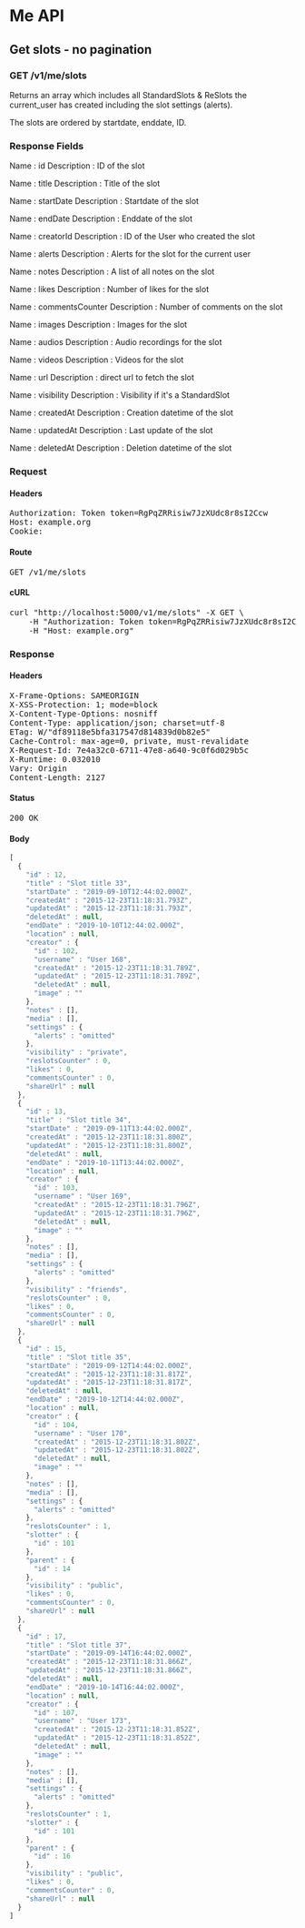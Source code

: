 # Me API

## Get slots - no pagination

### GET /v1/me/slots

Returns an array which includes all StandardSlots &amp; ReSlots the current_user has created including the slot settings (alerts).

The slots are ordered by startdate, enddate, ID.

### Response Fields

Name : id
Description : ID of the slot

Name : title
Description : Title of the slot

Name : startDate
Description : Startdate of the slot

Name : endDate
Description : Enddate of the slot

Name : creatorId
Description : ID of the User who created the slot

Name : alerts
Description : Alerts for the slot for the current user

Name : notes
Description : A list of all notes on the slot

Name : likes
Description : Number of likes for the slot

Name : commentsCounter
Description : Number of comments on the slot

Name : images
Description : Images for the slot

Name : audios
Description : Audio recordings for the slot

Name : videos
Description : Videos for the slot

Name : url
Description : direct url to fetch the slot

Name : visibility
Description : Visibility if it&#39;s a StandardSlot

Name : createdAt
Description : Creation datetime of the slot

Name : updatedAt
Description : Last update of the slot

Name : deletedAt
Description : Deletion datetime of the slot

### Request

#### Headers

<pre>Authorization: Token token=RgPqZRRisiw7JzXUdc8r8sI2Ccw
Host: example.org
Cookie: </pre>

#### Route

<pre>GET /v1/me/slots</pre>

#### cURL

<pre class="request">curl &quot;http://localhost:5000/v1/me/slots&quot; -X GET \
	-H &quot;Authorization: Token token=RgPqZRRisiw7JzXUdc8r8sI2Ccw&quot; \
	-H &quot;Host: example.org&quot;</pre>

### Response

#### Headers

<pre>X-Frame-Options: SAMEORIGIN
X-XSS-Protection: 1; mode=block
X-Content-Type-Options: nosniff
Content-Type: application/json; charset=utf-8
ETag: W/&quot;df89118e5bfa317547d814839d0b82e5&quot;
Cache-Control: max-age=0, private, must-revalidate
X-Request-Id: 7e4a32c0-6711-47e8-a640-9c0f6d029b5c
X-Runtime: 0.032010
Vary: Origin
Content-Length: 2127</pre>

#### Status

<pre>200 OK</pre>

#### Body

```javascript
[
  {
    "id" : 12,
    "title" : "Slot title 33",
    "startDate" : "2019-09-10T12:44:02.000Z",
    "createdAt" : "2015-12-23T11:18:31.793Z",
    "updatedAt" : "2015-12-23T11:18:31.793Z",
    "deletedAt" : null,
    "endDate" : "2019-10-10T12:44:02.000Z",
    "location" : null,
    "creator" : {
      "id" : 102,
      "username" : "User 168",
      "createdAt" : "2015-12-23T11:18:31.789Z",
      "updatedAt" : "2015-12-23T11:18:31.789Z",
      "deletedAt" : null,
      "image" : ""
    },
    "notes" : [],
    "media" : [],
    "settings" : {
      "alerts" : "omitted"
    },
    "visibility" : "private",
    "reslotsCounter" : 0,
    "likes" : 0,
    "commentsCounter" : 0,
    "shareUrl" : null
  },
  {
    "id" : 13,
    "title" : "Slot title 34",
    "startDate" : "2019-09-11T13:44:02.000Z",
    "createdAt" : "2015-12-23T11:18:31.800Z",
    "updatedAt" : "2015-12-23T11:18:31.800Z",
    "deletedAt" : null,
    "endDate" : "2019-10-11T13:44:02.000Z",
    "location" : null,
    "creator" : {
      "id" : 103,
      "username" : "User 169",
      "createdAt" : "2015-12-23T11:18:31.796Z",
      "updatedAt" : "2015-12-23T11:18:31.796Z",
      "deletedAt" : null,
      "image" : ""
    },
    "notes" : [],
    "media" : [],
    "settings" : {
      "alerts" : "omitted"
    },
    "visibility" : "friends",
    "reslotsCounter" : 0,
    "likes" : 0,
    "commentsCounter" : 0,
    "shareUrl" : null
  },
  {
    "id" : 15,
    "title" : "Slot title 35",
    "startDate" : "2019-09-12T14:44:02.000Z",
    "createdAt" : "2015-12-23T11:18:31.817Z",
    "updatedAt" : "2015-12-23T11:18:31.817Z",
    "deletedAt" : null,
    "endDate" : "2019-10-12T14:44:02.000Z",
    "location" : null,
    "creator" : {
      "id" : 104,
      "username" : "User 170",
      "createdAt" : "2015-12-23T11:18:31.802Z",
      "updatedAt" : "2015-12-23T11:18:31.802Z",
      "deletedAt" : null,
      "image" : ""
    },
    "notes" : [],
    "media" : [],
    "settings" : {
      "alerts" : "omitted"
    },
    "reslotsCounter" : 1,
    "slotter" : {
      "id" : 101
    },
    "parent" : {
      "id" : 14
    },
    "visibility" : "public",
    "likes" : 0,
    "commentsCounter" : 0,
    "shareUrl" : null
  },
  {
    "id" : 17,
    "title" : "Slot title 37",
    "startDate" : "2019-09-14T16:44:02.000Z",
    "createdAt" : "2015-12-23T11:18:31.866Z",
    "updatedAt" : "2015-12-23T11:18:31.866Z",
    "deletedAt" : null,
    "endDate" : "2019-10-14T16:44:02.000Z",
    "location" : null,
    "creator" : {
      "id" : 107,
      "username" : "User 173",
      "createdAt" : "2015-12-23T11:18:31.852Z",
      "updatedAt" : "2015-12-23T11:18:31.852Z",
      "deletedAt" : null,
      "image" : ""
    },
    "notes" : [],
    "media" : [],
    "settings" : {
      "alerts" : "omitted"
    },
    "reslotsCounter" : 1,
    "slotter" : {
      "id" : 101
    },
    "parent" : {
      "id" : 16
    },
    "visibility" : "public",
    "likes" : 0,
    "commentsCounter" : 0,
    "shareUrl" : null
  }
]
```
